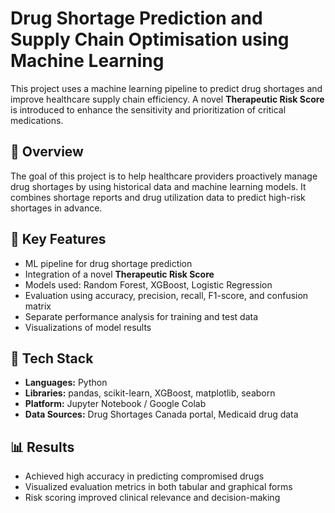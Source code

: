 # Drug Shortage Prediction and Supply Chain Optimisation using Machine Learning

This project uses a machine learning pipeline to predict drug shortages and improve healthcare supply chain efficiency. A novel **Therapeutic Risk Score** is introduced to enhance the sensitivity and prioritization of critical medications.

## 🚀 Overview

The goal of this project is to help healthcare providers proactively manage drug shortages by using historical data and machine learning models. It combines shortage reports and drug utilization data to predict high-risk shortages in advance.

## 🧠 Key Features

- ML pipeline for drug shortage prediction
- Integration of a novel **Therapeutic Risk Score**
- Models used: Random Forest, XGBoost, Logistic Regression
- Evaluation using accuracy, precision, recall, F1-score, and confusion matrix
- Separate performance analysis for training and test data
- Visualizations of model results

## 🧰 Tech Stack

- **Languages:** Python
- **Libraries:** pandas, scikit-learn, XGBoost, matplotlib, seaborn
- **Platform:** Jupyter Notebook / Google Colab
- **Data Sources:** Drug Shortages Canada portal, Medicaid drug data

## 📊 Results

- Achieved high accuracy in predicting compromised drugs
- Visualized evaluation metrics in both tabular and graphical forms
- Risk scoring improved clinical relevance and decision-making
